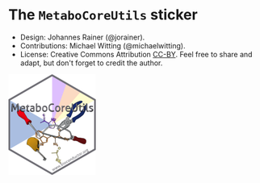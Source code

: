 # The `MetaboCoreUtils` sticker

- Design: Johannes Rainer (@jorainer).
- Contributions: Michael Witting (@michaelwitting).
- License: Creative Commons Attribution
  [CC-BY](https://creativecommons.org/licenses/by/2.0/). Feel free to
  share and adapt, but don't forget to credit the author.

<img src="./MetaboCoreUtils.png" height="200">

